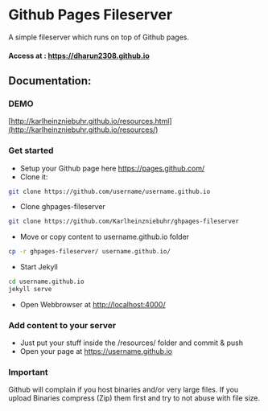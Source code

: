 # Github Pages Fileserver
A simple fileserver which runs on top of Github pages.

#### Access at : https://dharun2308.github.io

## Documentation:

### DEMO
[http://karlheinzniebuhr.github.io/resources.html](http://karlheinzniebuhr.github.io/resources/)

### Get started
- Setup your Github page here https://pages.github.com/ 
- Clone it:
```bash
git clone https://github.com/username/username.github.io
```
- Clone ghpages-fileserver
```bash
git clone https://github.com/Karlheinzniebuhr/ghpages-fileserver
```
- Move or copy content to username.github.io folder  
```bash
cp -r ghpages-fileserver/ username.github.io/
```
- Start Jekyll
```bash
cd username.github.io
jekyll serve
```
- Open Webbrowser at [http://localhost:4000/](http://localhost:4000/)

### Add content to your server
- Just put your stuff inside the /resources/ folder and commit & push
- Open your page at https://username.github.io

### Important
Github will complain if you host binaries and/or very large files. If you upload Binaries compress (Zip) them first and try to not abuse with file size. 
